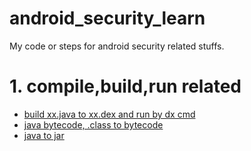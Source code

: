 # android_security_learn
My  code or steps for android security related stuffs.


# 1. compile,build,run related

* [build xx.java to xx.dex and run by dx cmd](compile_build/build_dex_from_java_and_run)
* [java bytecode, .class to bytecode](compile_build/java_bytecode)
* [java to jar](compile_build/java_to_jar)


